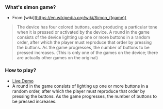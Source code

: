 ### What's simon game? 
* From [wiki](https://en.wikipedia.org/wiki/Simon_((game))	
> The device has four colored buttons, each producing a particular tone when it is pressed or activated by the device. A round in the game consists of the device lighting up one or more buttons in a random order, after which the player must reproduce that order by pressing the buttons. As the game progresses, the number of buttons to be pressed increases. (This is only one of the games on the device; there are actually other games on the original) 

### How to play?
*  <a href="https://ranjithkumarravikumar52.github.io/simon-game/">Live Demo</a>
*  A round in the game consists of lighting up one or more buttons in a random order, after which the player must reproduce that order by pressing the buttons. As the game progresses, the number of buttons to be pressed increases. 
 